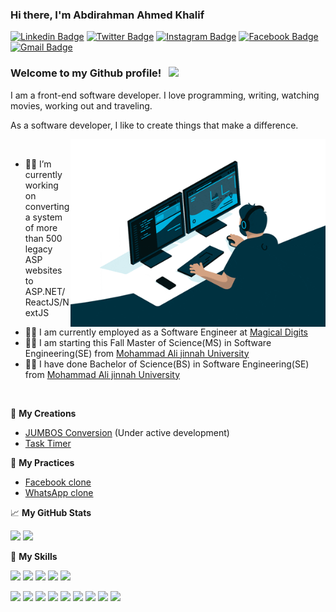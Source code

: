 ### Hi there, I'm Abdirahman Ahmed Khalif

[![Linkedin Badge](https://img.shields.io/badge/LinkedIn-0077B5?style=for-the-badge&logo=linkedin&logoColor=white)](https://www.linkedin.com/in/alakhaliifah/)
[![Twitter Badge](https://img.shields.io/badge/Twitter-1DA1F2?style=for-the-badge&logo=twitter&logoColor=white)](https://twitter.com/alakhaliifah)
[![Instagram Badge](https://img.shields.io/badge/Instagram-E4405F?style=for-the-badge&logo=instagram&logoColor=white)](https://instagram.com/alakhaliifah)
[![Facebook Badge](https://img.shields.io/badge/Facebook-1877F2?style=for-the-badge&logo=facebook&logoColor=white)](https://www.facebook.com/alakhaliifah)
[![Gmail Badge](https://img.shields.io/badge/Gmail-D14836?style=for-the-badge&logo=gmail&logoColor=white)](mailto:alakhalifah30@gmail.com)

<!-- [![Medium Badge](https://img.shields.io/badge/Medium-12100E?style=for-the-badge&logo=medium&logoColor=white)](https://medium.com/@alakhaliifah) -->
<!-- [![StackOverflow Badge](https://img.shields.io/badge/Stack_Overflow-FE7A16?style=for-the-badge&logo=stack-overflow&logoColor=white)](https://stackoverflow.com/users/13062632/alakhaliifah) -->

### Welcome to my Github profile! &nbsp; ![](https://visitor-badge.glitch.me/badge?page_id=alakhaliifah.alakhaliifah)

I am a front-end software developer. I love programming, writing, watching movies, working out and traveling.

As a software developer, I like to create things that make a difference.

<img align="right" alt="GIF" src="https://raw.githubusercontent.com/AbdullahAnsarii/AbdullahAnsarii/main/giphy.gif" width="408" height="300" />
  
</br>

- 👨‍🔬 I’m currently working on converting a system of more than 500 legacy ASP websites to ASP.NET/ReactJS/NextJS
<!-- - 👨‍🔧 I’m currently learning Docker and Kubernetes on [PluralSight](https://www.pluralsight.com/) -->
- 👨‍💻 I am currently employed as a Software Engineer at [Magical Digits](https://www.github.com/MagicalDigits)
- 👨‍🎓 I am starting this Fall Master of Science(MS) in Software Engineering(SE) from [Mohammad Ali jinnah University](https://jinnah.edu/)
- 👨‍🎓 I have done Bachelor of Science(BS) in Software Engineering(SE) from [Mohammad Ali jinnah University](https://jinnah.edu/)

</br>

🚀 **My Creations**

- [JUMBOS Conversion](https://www.rightaboutnow.com) (Under active development)
- [Task Timer](http://tasktimer.abdirahmankhalif.me/)

🧠 **My Practices**
- [Facebook clone](https://github.com/alakhaliifah/facebook-clone)
- [WhatsApp clone](https://github.com/alakhaliifah/whatsapp-clone)

📈 **My GitHub Stats**

<p>
  <img height="180em" src="https://github-readme-stats.vercel.app/api?username=alakhaliifah&show_icons=true&hide_border=true&theme=cobalt&count_private=true&include_all_commits=false" />
  <img height="180em" src="https://github-readme-stats.vercel.app/api/top-langs/?username=alakhaliifah&show_icons=true&hide_border=true&theme=cobalt&hide=hlsl,shaderlab&exclude_repo=OCRAIProject&layout=compact&langs_count=8"/>
</p>

🤺 **My Skills**

<p>
  <img src="https://img.shields.io/badge/React.JS-20232A?style=for-the-badge&logo=react&logoColor=61DAFB" />
  <img src="https://img.shields.io/badge/Next.JS-grey?style=for-the-badge&logo=next.js&logoColor=black" />
  <img src="https://img.shields.io/badge/Node.JS-43853D?style=for-the-badge&logo=node.js&logoColor=white" />
  <img src="https://img.shields.io/badge/Express.JS-404D59?style=for-the-badge&logo=express&logoColor=61DAFB" />
  <img src="https://img.shields.io/badge/selenium-green?style=for-the-badge&logo=selenium&logoColor=black" />
  <!-- <img src="https://img.shields.io/badge/MongoDB-4EA94B?style=for-the-badge&logo=mongodb&logoColor=white" /> -->
</p>

<p> 
 <img src="https://img.shields.io/badge/JavaScript-F7DF1E?style=for-the-badge&logo=javascript&logoColor=black" />
 <img src="https://img.shields.io/badge/TypeScript-007ACC?style=for-the-badge&logo=typescript&logoColor=white" />
 <img src="https://img.shields.io/badge/HTML5-E34F26?style=for-the-badge&logo=html5&logoColor=white" />
 <img src="https://img.shields.io/badge/CSS3-1572B6?style=for-the-badge&logo=css3&logoColor=white" />
 <!-- <img src="https://img.shields.io/badge/C%23-239120?style=for-the-badge&logo=c-sharp&logoColor=white" /> -->
 <img src="https://img.shields.io/badge/Python-14354C?style=for-the-badge&logo=python&logoColor=white" />
 <img src="https://img.shields.io/badge/Microsoft%20SQL%20Sever-CC2927?style=for-the-badge&logo=microsoft%20sql%20server&logoColor=white" />
 <img src="https://img.shields.io/badge/Firebase-grey?style=for-the-badge&logo=firebase" />
 <img src="https://img.shields.io/badge/Vercel-20232A?style=for-the-badge&logo=vercel&logoColor=white" />
 <img src="https://img.shields.io/badge/Heroku-430098?style=for-the-badge&logo=heroku&logoColor=white"/>
 <!-- <img src="https://img.shields.io/badge/Amazon_AWS-232F3E?style=for-the-badge&logo=amazon-aws&logoColor=white"/> -->
</p>

<!--
**alakhaliifah/alakhaliifah** is a ✨ _special_ ✨ repository because its `README.md` (this file) appears on your GitHub profile.

Here are some ideas to get you started:

- 🔭 I’m currently working on ...
- 🌱 I’m currently learning ...
- 👯 I’m looking to collaborate on ...
- 🤔 I’m looking for help with ...
- 💬 Ask me about ...
- 📫 How to reach me: ...
- 😄 Pronouns: ...
- ⚡ Fun fact: ...
-->

